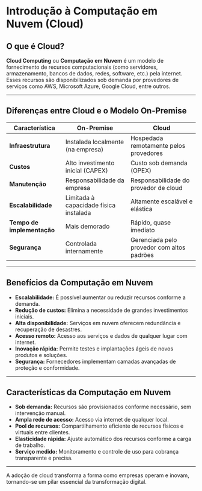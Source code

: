 # Introdução à Computação em Nuvem (Cloud)

## O que é Cloud?

**Cloud Computing** ou **Computação em Nuvem** é um modelo de fornecimento de recursos computacionais (como servidores, armazenamento, bancos de dados, redes, software, etc.) pela internet. Esses recursos são disponibilizados sob demanda por provedores de serviços como AWS, Microsoft Azure, Google Cloud, entre outros.

---

## Diferenças entre Cloud e o Modelo On-Premise

| Característica         | On-Premise                              | Cloud                                        |
|------------------------|------------------------------------------|---------------------------------------------|
| **Infraestrutura**     | Instalada localmente (na empresa)        | Hospedada remotamente pelos provedores      |
| **Custos**             | Alto investimento inicial (CAPEX)        | Custo sob demanda (OPEX)                    |
| **Manutenção**         | Responsabilidade da empresa              | Responsabilidade do provedor de cloud       |
| **Escalabilidade**     | Limitada à capacidade física instalada   | Altamente escalável e elástica              |
| **Tempo de implementação** | Mais demorado                      | Rápido, quase imediato                       |
| **Segurança**          | Controlada internamente                  | Gerenciada pelo provedor com altos padrões  |

---

## Benefícios da Computação em Nuvem

- **Escalabilidade:** É possível aumentar ou reduzir recursos conforme a demanda.
- **Redução de custos:** Elimina a necessidade de grandes investimentos iniciais.
- **Alta disponibilidade:** Serviços em nuvem oferecem redundância e recuperação de desastres.
- **Acesso remoto:** Acesso aos serviços e dados de qualquer lugar com internet.
- **Inovação rápida:** Permite testes e implantações ágeis de novos produtos e soluções.
- **Segurança:** Fornecedores implementam camadas avançadas de proteção e conformidade.

---

## Características da Computação em Nuvem

- **Sob demanda:** Recursos são provisionados conforme necessário, sem intervenção manual.
- **Ampla rede de acesso:** Acesso via internet de qualquer local.
- **Pool de recursos:** Compartilhamento eficiente de recursos físicos e virtuais entre clientes.
- **Elasticidade rápida:** Ajuste automático dos recursos conforme a carga de trabalho.
- **Serviço medido:** Monitoramento e controle de uso para cobrança transparente e precisa.

---

A adoção de cloud transforma a forma como empresas operam e inovam, tornando-se um pilar essencial da transformação digital.
